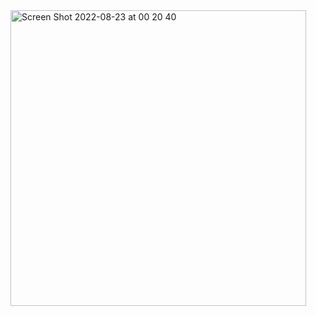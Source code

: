 <img width="473" alt="Screen Shot 2022-08-23 at 00 20 40" src="https://user-images.githubusercontent.com/75807715/186062243-8d130c28-c15b-4226-8923-a4dbb2de80ce.png">
